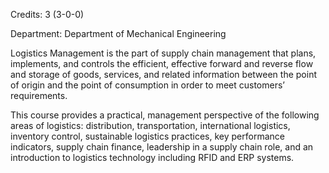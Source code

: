 Credits: 3 (3-0-0)

Department: Department of Mechanical Engineering

Logistics Management is the part of supply chain management that plans, implements, and controls the efficient, effective forward and reverse flow and storage of goods, services, and related information between the point of origin and the point of consumption in order to meet customers’ requirements.

This course provides a practical, management perspective of the following areas of logistics: distribution, transportation, international logistics, inventory control, sustainable logistics practices, key performance indicators, supply chain finance, leadership in a supply chain role, and an introduction to logistics technology including RFID and ERP systems.
